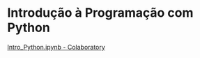 # Introdução à Programação com Python

[Intro_Python.ipynb - Colaboratory](https://colab.research.google.com/github/filipecalegario/intro-programacao-python/blob/main/03_Intro_Python/Intro_Python.ipynb) 

